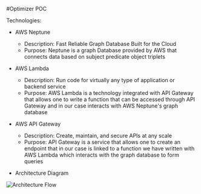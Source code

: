 #Optimizer POC

Technologies:

- AWS Neptune 
  - Description: Fast Reliable Graph Database Built for the Cloud 
  - Purpose: Neptune is a graph Database provided by AWS that connects data based on subject predicate object triplets
 
- AWS Lambda
  - Description: Run code for virtually any type of application or backend service 
  - Purpose: AWS Lambda is a technology integrated with API Gateway that allows one to write a function that can
             be accessed through API Gateway and in our case interacts with AWS Neptune's graph database 


- AWS API Gateway
  - Description: Create, maintain, and secure APIs at any scale
  - Purpose: API Gateway is a service that allows one to create an endpoint that in our case is linked to a function we have
             written with AWS Lambda which interacts with the graph database to form queries 
             

- Architecture Diagram


![Architecture Flow](https://user-images.githubusercontent.com/49589589/126341571-26ae860d-2217-4273-8e9a-d9b429b12f20.PNG)

